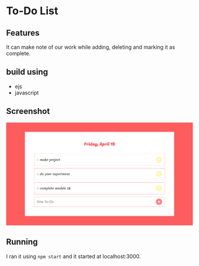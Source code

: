 # To-Do List

## Features

It can make note of our work while adding, deleting and marking it as complete.

## build using

- ejs
- javascript

## Screenshot

![desktop preview](public/images/desktopSS.png)

## Running

I ran it using `npm start` and it started at localhost:3000.
